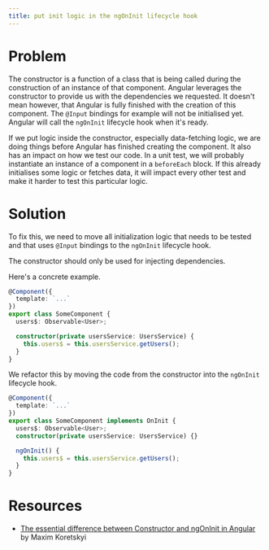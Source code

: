 ```yaml
---
title: put init logic in the ngOnInit lifecycle hook
---
```


# Problem

The constructor is a function of a class that is being called during the construction of an instance of that component. Angular leverages the constructor to provide us with the dependencies we requested. It doesn't mean however, that Angular is fully finished with the creation of this component. The `@Input` bindings for example will not be initialised yet. Angular will call the `ngOnInit` lifecycle hook when it's ready.

If we put logic inside the constructor, especially data-fetching logic, we are doing things before Angular has finished creating the component. It also has an impact on how we test our code. In a unit test, we will probably instantiate an instance of a component in a `beforeEach` block. If this already initialises some logic or fetches data, it will impact every other test and make it harder to test this particular logic.

# Solution

To fix this, we need to move all initialization logic that needs to be tested and that uses `@Input` bindings to the `ngOnInit` lifecycle hook.

The constructor should only be used for injecting dependencies.

Here's a concrete example.

```ts
@Component({
  template: `...`
})
export class SomeComponent {
  users$: Observable<User>;

  constructor(private usersService: UsersService) {
    this.users$ = this.usersService.getUsers();
  }
}
```

We refactor this by moving the code from the constructor into the `ngOnInit` lifecycle hook.

```ts
@Component({
  template: `...`
})
export class SomeComponent implements OnInit {
  users$: Observable<User>;
  constructor(private usersService: UsersService) {}

  ngOnInit() {
    this.users$ = this.usersService.getUsers();
  }
}
```

# Resources

- [The essential difference between Constructor and ngOnInit in Angular](https://indepth.dev/the-essential-difference-between-constructor-and-ngoninit-in-angular/) by Maxim Koretskyi
